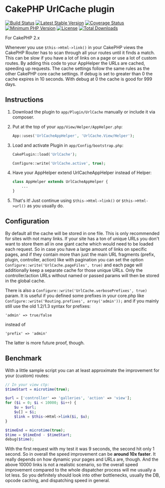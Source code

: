 # CakePHP UrlCache plugin
[![Build Status](https://api.travis-ci.org/dereuromark/cakephp-url-cache.png?branch=master)](https://travis-ci.org/dereuromark/cakephp-url-cache)
[![Latest Stable Version](https://poser.pugx.org/dereuromark/cakephp-url-cache/v/stable.png)](https://packagist.org/packages/dereuromark/cakephp-url-cache)
[![Coverage Status](https://coveralls.io/repos/dereuromark/cakephp-url-cache/badge.png)](https://coveralls.io/r/dereuromark/cakephp-url-cache)
[![Minimum PHP Version](http://img.shields.io/badge/php-%3E%3D%205.4-8892BF.svg)](https://php.net/)
[![License](https://poser.pugx.org/dereuromark/cakephp-url-cache/license.png)](https://packagist.org/packages/dereuromark/cakephp-url-cache)
[![Total Downloads](https://poser.pugx.org/dereuromark/cakephp-url-cache/d/total.png)](https://packagist.org/packages/dereuromark/cakephp-url-cache)

For CakePHP 2.x

Whenever you use `$this->Html->link()` in your CakePHP views the CakePHP Router has to scan through all your routes until it finds a match.
This can be slow if you have a lot of links on a page or use a lot of custom routes.  By adding this code to your AppHelper the URLs
are cached, speeding up requests.  The cache settings follow the same rules as the other CakePHP core cache settings.
If debug is set to greater than 0 the cache expires in 10 seconds.  With debug at 0 the cache is good for 999 days.

## Instructions

1. Download the plugin to `app/Plugin/UrlCache` manually or include it via composer.

2. Put at the top of your `app/View/Helper/AppHelper.php`:
   ```php
   App::uses('UrlCacheAppHelper', 'UrlCache.View/Helper');
   ```

3. Load and activate Plugin in `app/Config/bootstrap.php`:

   ```php
   CakePlugin::load('UrlCache');

   Configure::write('UrlCache.active', true);
   ```

4. Have your AppHelper extend UrlCacheAppHelper instead of Helper:

   ```php
   class AppHelper extends UrlCacheAppHelper {
       ...
   }
   ```
5. That's it!  Just continue using `$this->Html->link()` or `$this->Html->url()` as you usually do.

## Configuration
By default all the cache will be stored in one file. This is only recommended for sites with not many links.
If your site has a ton of unique URLs you don't want to store them all in one giant cache which would need to be loaded each request.
So in case you have a large amount of links on specific pages, and if they contain more than just the main
URL fragments (prefix, plugin, controller, action) like with pagination you can set the option `Configure::write('UrlCache.pageFiles', true)`
and each page will additionally keep a separate cache for those unique URLs.
Only the controller/action URLs without named or passed params will then be stored in the global cache.

There is also a `Configure::write('UrlCache.verbosePrefixes', true)` param.
It is useful if you defined some prefixes in your core.php like `Configure::write('Routing.prefixes', array('admin'));`
and if you mainly still use the old 1.2/1.3 syntax for prefixes:
```
'admin' => true/false
```

instead of
```
'prefix' => 'admin'
```

The latter is more future proof, though.

## Benchmark
With a little sample script you can at least approximate the improvement for your (custom) routes:
```php
// In your view ctp:
$timeStart = microtime(true);

$url = ['controller' => 'galleries', 'action' => 'view'];
for ($i = 0; $i < 10000; $i++) {
	$u = $url;
	$u[] = $i;
	$link = $this->Html->link($i, $u);
}

$timeEnd = microtime(true);
$time = $timeEnd - $timeStart;
debug($time);
```
With the first request with my test it was 9 seconds, the second hit only 1 second.
So in overall the speed improvement can be **around 10x faster**. It really depends on how dynamic your pages and URLs are, though.
And the above 10000 links is not a realistic scenario, so the overall speed improvement compared to the whole dispatcher process
will me usually a lot less. So you definitely should look into other bottlenecks, usually the DB, opcode caching, and dispatching speed in general.
